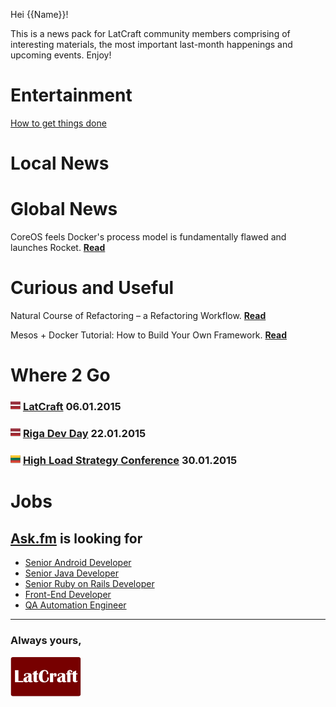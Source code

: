Hei {{Name}}!

This is a news pack for LatCraft community members comprising of interesting materials, the most important last-month happenings and upcoming events. Enjoy!


# Entertainment 

[How to get things done](sideproject.jpg)

# Local News

# Global News

CoreOS feels Docker's process model is fundamentally flawed and launches Rocket. [**Read**](utm_content=buffer9a56f&utm_medium=social&utm_source=twitter.com&utm_campaign=buffer)



# Curious and Useful
Natural Course of Refactoring – a Refactoring Workflow. [**Read**](http://www.infoq.com/articles/natural-course-refactoring)

Mesos + Docker Tutorial: How to Build Your Own Framework. [**Read**](https://www.voxxed.com/blog/2014/12/mesos-docker-tutorial-how-to-build-your-own-framework/)

# Where 2 Go

### ![](lv_flag.png) [LatCraft](http://latcraft.lv) 06.01.2015

### ![](lv_flag.png) [Riga Dev Day](http://rigadevday.lv/) 22.01.2015

### ![](lt_flag.png) [High Load Strategy Conference](http://www.highloadstrategy.lt/) 30.01.2015

# Jobs

## [**Ask.fm**](http://ask.fm/) is looking for

- [Senior Android Developer](http://www.likeit.lv/job/askfm/senior-android-developer/3363/?search=ask.fm)
- [Senior Java Developer](http://www.likeit.lv/job/askfm/senior-java-developer/3359/?search=ask.fm)
- [Senior Ruby on Rails Developer](http://www.likeit.lv/job/askfm/senior-ruby-on-rails-developer/3360/?search=ask.fm)
- [Front-End Developer](http://www.likeit.lv/job/askfm/front-end-developer/3361/?search=ask.fm)
- [QA Automation Engineer](http://www.likeit.lv/job/askfm/automation-qa-engineer/3362/?search=ask.fm)



---
### **Always yours,**

![](latcraft.png)